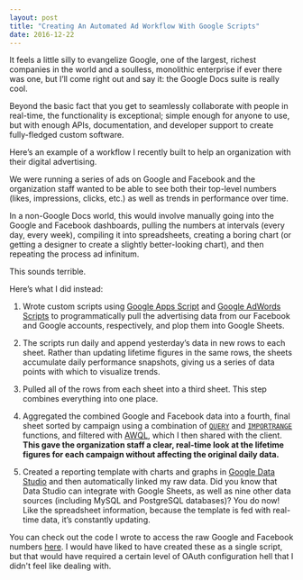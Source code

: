 ```yaml
---
layout: post
title: "Creating An Automated Ad Workflow With Google Scripts"
date: 2016-12-22
---
```

It feels a little silly to evangelize Google, one of the largest, richest companies in the world and a soulless, monolithic enterprise if ever there was one, but I’ll come right out and say it: the Google Docs suite is really cool. 

Beyond the basic fact that you get to seamlessly collaborate with people in real-time, the functionality is exceptional; simple enough for anyone to use, but with enough APIs, documentation, and developer support to create fully-fledged custom software. 

Here’s an example of a workflow I recently built to help an organization with their digital advertising. 

We were running a series of ads on Google and Facebook and the organization staff wanted to be able to see both their top-level numbers (likes, impressions, clicks, etc.) as well as trends in performance over time. 

In a non-Google Docs world, this would involve manually going into the Google and Facebook dashboards, pulling the numbers at intervals (every day, every week), compiling it into spreadsheets, creating a boring chart (or getting a designer to create a slightly better-looking chart), and then repeating the process ad infinitum. 

This sounds terrible. 

Here’s what I did instead: 

1. Wrote custom scripts using [Google Apps Script](https://developers.google.com/apps-script/) and [Google AdWords Scripts](https://developers.google.com/adwords/scripts/) to programmatically pull the advertising data from our Facebook and Google accounts, respectively, and plop them into Google Sheets.

2. The scripts run daily and append yesterday’s data in new rows to each sheet. Rather than updating lifetime figures in the same rows, the sheets accumulate daily performance snapshots, giving us a series of data points with which to visualize trends. 

3. Pulled all of the rows from each sheet into a third sheet. This step combines everything into one place. 

4. Aggregated the combined Google and Facebook data into a fourth, final sheet sorted by campaign using a combination of [`QUERY`](https://support.google.com/docs/answer/3093343?hl=en) and [`IMPORTRANGE`](https://support.google.com/docs/answer/3093340?hl=en) functions, and filtered with [AWQL](https://developers.google.com/adwords/api/docs/guides/awql), which I then shared with the client. **This gave the organization staff a clear, real-time look at the lifetime figures for each campaign without affecting the original daily data.** 

5. Created a reporting template with charts and graphs in [Google Data Studio](https://datastudio.google.com/u/0/#/org//navigation/reporting) and then automatically linked my raw data. Did you know that Data Studio can integrate with Google Sheets, as well as nine other data sources (including MySQL and PostgreSQL databases)? You do now! Like the spreadsheet information, because the template is fed with real-time data, it’s constantly updating. 

You can check out the code I wrote to access the raw Google and Facebook numbers [here](https://github.com/salomoneb/adwords-scripts). I would have liked to have created these as a single script, but that would have required a certain level of OAuth configuration hell that I didn't feel like dealing with. 
 


 